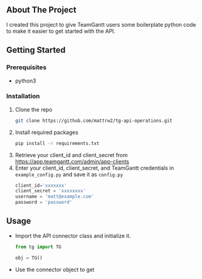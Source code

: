 
## About The Project

I created this project to give TeamGantt users some boilerplate python code to make it easier to get started with the API.

## Getting Started

### Prerequisites

* python3

### Installation

1. Clone the repo
   ```sh
   git clone https://github.com/mattrw2/tg-api-operations.git
   ```
1. Install required packages
   ```sh
   pip install -r requirements.txt
   ```
1. Retrieve your client_id and client_secret from https://app.teamgantt.com/admin/app-clients
1. Enter your client_id, client_secret, and TeamGantt credentials in `example_config.py` and save it as `config.py`
   ```py
   client_id='xxxxxxx'
   client_secret = 'xxxxxxxx'
   username = 'matt@example.com'
   password = 'password'   
   ```
## Usage
* Import the API connector class and initialize it.

    ```py
    from tg import TG

    obj = TG()
    ```    
* Use the connector object to get
